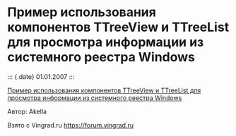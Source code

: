 Пример использования компонентов TTreeView и TTreeList для просмотра информации из системного реестра Windows
=============================================================================================================

::: {.date}
01.01.2007
:::

[Пример использования компонентов TTreeView и TTreeList для просмотра
информации из системного реестра Windows](/zip/05_1.zip)

Автор: Akella

Взято с Vingrad.ru <https://forum.vingrad.ru>
